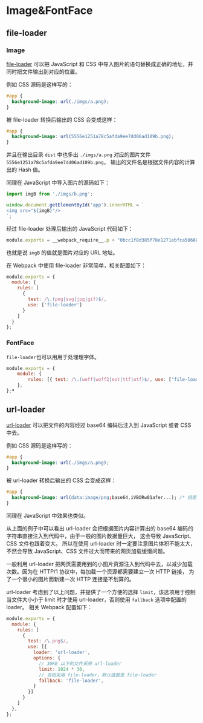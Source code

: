 # Image&FontFace

## file-loader

### Image

[file-loader](https://github.com/webpack-contrib/file-loader) 可以把 JavaScript 和 CSS 中导入图片的语句替换成正确的地址，并同时把文件输出到对应的位置。

例如 CSS 源码是这样写的：

```css
#app {
  background-image: url(./imgs/a.png);
}
```

被 file-loader 转换后输出的 CSS 会变成这样：

```css
#app {
  background-image: url(5556e1251a78c5afda9ee7dd06ad109b.png);
}
```

并且在输出目录 `dist` 中也多出 `./imgs/a.png` 对应的图片文件 `5556e1251a78c5afda9ee7dd06ad109b.png`， 输出的文件名是根据文件内容的计算出的 Hash 值。

同理在 JavaScript 中导入图片的源码如下：

```js
import imgB from './imgs/b.png';

window.document.getElementById('app').innerHTML = `
<img src="${imgB}"/>
`;
```

经过 file-loader 处理后输出的 JavaScript 代码如下：

```js
module.exports = __webpack_require__.p + "0bcc1f8d385f78e1271ebfca50668429.png";
```

也就是说 `imgB` 的值就是图片对应的 URL 地址。

在 Webpack 中使用 file-loader 非常简单，相关配置如下：

```js
module.exports = {
  module: {
    rules: [
      {
        test: /\.(png|svg|jpg|gif)$/,
        use: ['file-loader']
      }
    ]
  }
};
```

### FontFace

`file-loader`也可以⽤用于处理理字体。

```js
module.exports = {
    module: {
        rules: [{ test: /\.(woff|woff2|eot|ttf|otf)$/, use: ["file-loader"] }],
    },
};ª
```

## url-loader

[url-loader](https://github.com/webpack-contrib/url-loader) 可以把文件的内容经过 base64 编码后注入到 JavaScript 或者 CSS 中去。

例如 CSS 源码是这样写的：

```css
#app {
  background-image: url(./imgs/a.png);
}
```

被 url-loader 转换后输出的 CSS 会变成这样：

```css
#app {
  background-image: url(data:image/png;base64,iVBORw01afer...); /* 结尾省略了剩下的 base64 编码后的数据 */
}
```

同理在 JavaScript 中效果也类似。

从上面的例子中可以看出 url-loader 会把根据图片内容计算出的 base64 编码的字符串直接注入到代码中，由于一般的图片数据量巨大， 这会导致 JavaScript、CSS 文件也跟着变大。 所以在使用 url-loader 时一定要注意图片体积不能太大，不然会导致 JavaScript、CSS 文件过大而带来的网页加载缓慢问题。

一般利用 url-loader 把网页需要用到的小图片资源注入到代码中去，以减少加载次数。因为在 HTTP/1 协议中，每加载一个资源都需要建立一次 HTTP 链接， 为了一个很小的图片而新建一次 HTTP 连接是不划算的。

url-loader 考虑到了以上问题，并提供了一个方便的选择 `limit`，该选项用于控制当文件大小小于 limit 时才使用 url-loader，否则使用 `fallback` 选项中配置的 loader。 相关 Webpack 配置如下：

```js
module.exports = {
  module: {
    rules: [
      {
        test: /\.png$/,
        use: [{
          loader: 'url-loader',
          options: {
            // 30KB 以下的文件采用 url-loader
            limit: 1024 * 30,
            // 否则采用 file-loader，默认值就是 file-loader 
            fallback: 'file-loader',
          }
        }]
      }
    ]
  },
};
```

